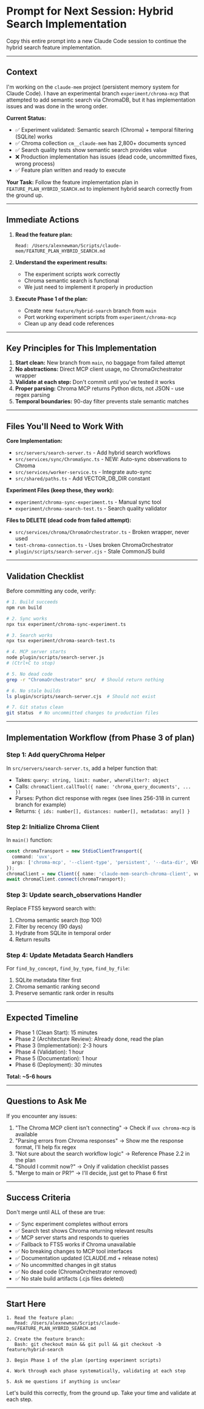 # Prompt for Next Session: Hybrid Search Implementation

Copy this entire prompt into a new Claude Code session to continue the hybrid search feature implementation.

---

## Context

I'm working on the `claude-mem` project (persistent memory system for Claude Code). I have an experimental branch `experiment/chroma-mcp` that attempted to add semantic search via ChromaDB, but it has implementation issues and was done in the wrong order.

**Current Status:**
- ✅ Experiment validated: Semantic search (Chroma) + temporal filtering (SQLite) works
- ✅ Chroma collection `cm__claude-mem` has 2,800+ documents synced
- ✅ Search quality tests show semantic search provides value
- ❌ Production implementation has issues (dead code, uncommitted fixes, wrong process)
- ✅ Feature plan written and ready to execute

**Your Task:**
Follow the feature implementation plan in `FEATURE_PLAN_HYBRID_SEARCH.md` to implement hybrid search correctly from the ground up.

---

## Immediate Actions

1. **Read the feature plan:**
   ```
   Read: /Users/alexnewman/Scripts/claude-mem/FEATURE_PLAN_HYBRID_SEARCH.md
   ```

2. **Understand the experiment results:**
   - The experiment scripts work correctly
   - Chroma semantic search is functional
   - We just need to implement it properly in production

3. **Execute Phase 1 of the plan:**
   - Create new `feature/hybrid-search` branch from `main`
   - Port working experiment scripts from `experiment/chroma-mcp`
   - Clean up any dead code references

---

## Key Principles for This Implementation

1. **Start clean:** New branch from `main`, no baggage from failed attempt
2. **No abstractions:** Direct MCP client usage, no ChromaOrchestrator wrapper
3. **Validate at each step:** Don't commit until you've tested it works
4. **Proper parsing:** Chroma MCP returns Python dicts, not JSON - use regex parsing
5. **Temporal boundaries:** 90-day filter prevents stale semantic matches

---

## Files You'll Need to Work With

**Core Implementation:**
- `src/servers/search-server.ts` - Add hybrid search workflows
- `src/services/sync/ChromaSync.ts` - NEW: Auto-sync observations to Chroma
- `src/services/worker-service.ts` - Integrate auto-sync
- `src/shared/paths.ts` - Add VECTOR_DB_DIR constant

**Experiment Files (keep these, they work):**
- `experiment/chroma-sync-experiment.ts` - Manual sync tool
- `experiment/chroma-search-test.ts` - Search quality validator

**Files to DELETE (dead code from failed attempt):**
- `src/services/chroma/ChromaOrchestrator.ts` - Broken wrapper, never used
- `test-chroma-connection.ts` - Uses broken ChromaOrchestrator
- `plugin/scripts/search-server.cjs` - Stale CommonJS build

---

## Validation Checklist

Before committing any code, verify:

```bash
# 1. Build succeeds
npm run build

# 2. Sync works
npx tsx experiment/chroma-sync-experiment.ts

# 3. Search works
npx tsx experiment/chroma-search-test.ts

# 4. MCP server starts
node plugin/scripts/search-server.js
# (Ctrl+C to stop)

# 5. No dead code
grep -r "ChromaOrchestrator" src/  # Should return nothing

# 6. No stale builds
ls plugin/scripts/search-server.cjs  # Should not exist

# 7. Git status clean
git status  # No uncommitted changes to production files
```

---

## Implementation Workflow (from Phase 3 of plan)

### Step 1: Add queryChroma Helper
In `src/servers/search-server.ts`, add a helper function that:
- Takes: `query: string, limit: number, whereFilter?: object`
- Calls: `chromaClient.callTool({ name: 'chroma_query_documents', ... })`
- Parses: Python dict response with regex (see lines 256-318 in current branch for example)
- Returns: `{ ids: number[], distances: number[], metadatas: any[] }`

### Step 2: Initialize Chroma Client
In `main()` function:
```typescript
const chromaTransport = new StdioClientTransport({
  command: 'uvx',
  args: ['chroma-mcp', '--client-type', 'persistent', '--data-dir', VECTOR_DB_DIR]
});
chromaClient = new Client({ name: 'claude-mem-search-chroma-client', version: '1.0.0' }, { capabilities: {} });
await chromaClient.connect(chromaTransport);
```

### Step 3: Update search_observations Handler
Replace FTS5 keyword search with:
1. Chroma semantic search (top 100)
2. Filter by recency (90 days)
3. Hydrate from SQLite in temporal order
4. Return results

### Step 4: Update Metadata Search Handlers
For `find_by_concept`, `find_by_type`, `find_by_file`:
1. SQLite metadata filter first
2. Chroma semantic ranking second
3. Preserve semantic rank order in results

---

## Expected Timeline

- Phase 1 (Clean Start): 15 minutes
- Phase 2 (Architecture Review): Already done, read the plan
- Phase 3 (Implementation): 2-3 hours
- Phase 4 (Validation): 1 hour
- Phase 5 (Documentation): 1 hour
- Phase 6 (Deployment): 30 minutes

**Total: ~5-6 hours**

---

## Questions to Ask Me

If you encounter any issues:

1. "The Chroma MCP client isn't connecting" → Check if `uvx chroma-mcp` is available
2. "Parsing errors from Chroma responses" → Show me the response format, I'll help fix regex
3. "Not sure about the search workflow logic" → Reference Phase 2.2 in the plan
4. "Should I commit now?" → Only if validation checklist passes
5. "Merge to main or PR?" → I'll decide, just get to Phase 6 first

---

## Success Criteria

Don't merge until ALL of these are true:

- ✅ Sync experiment completes without errors
- ✅ Search test shows Chroma returning relevant results
- ✅ MCP server starts and responds to queries
- ✅ Fallback to FTS5 works if Chroma unavailable
- ✅ No breaking changes to MCP tool interfaces
- ✅ Documentation updated (CLAUDE.md + release notes)
- ✅ No uncommitted changes in git status
- ✅ No dead code (ChromaOrchestrator removed)
- ✅ No stale build artifacts (.cjs files deleted)

---

## Start Here

```
1. Read the feature plan:
   Read: /Users/alexnewman/Scripts/claude-mem/FEATURE_PLAN_HYBRID_SEARCH.md

2. Create the feature branch:
   Bash: git checkout main && git pull && git checkout -b feature/hybrid-search

3. Begin Phase 1 of the plan (porting experiment scripts)

4. Work through each phase systematically, validating at each step

5. Ask me questions if anything is unclear
```

Let's build this correctly, from the ground up. Take your time and validate at each step.
